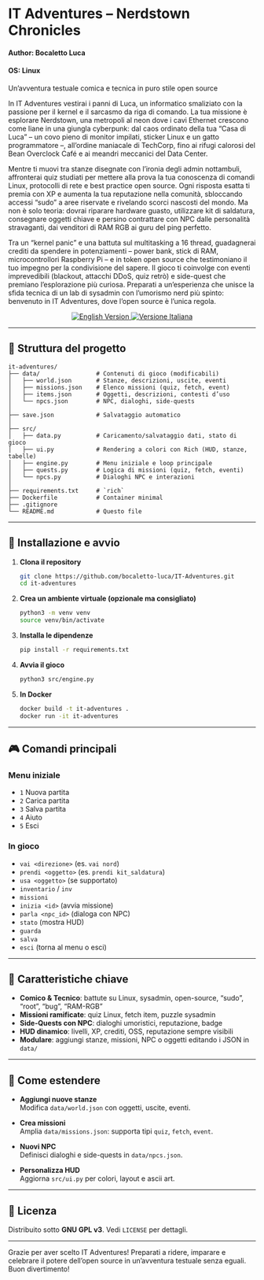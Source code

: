 # IT Adventures – Nerdstown Chronicles
#### Author: Bocaletto Luca
#### OS: Linux

Un’avventura testuale comica e tecnica in puro stile open source

In IT Adventures vestirai i panni di Luca, un informatico smaliziato con la passione per il kernel e il sarcasmo da riga di comando. La tua missione è esplorare Nerdstown, una metropoli al neon dove i cavi Ethernet crescono come liane in una giungla cyberpunk: dal caos ordinato della tua “Casa di Luca” – un covo pieno di monitor impilati, sticker Linux e un gatto programmatore –, all’ordine maniacale di TechCorp, fino ai rifugi calorosi del Bean Overclock Café e ai meandri meccanici del Data Center.

Mentre ti muovi tra stanze disegnate con l’ironia degli admin nottambuli, affronterai quiz studiati per mettere alla prova la tua conoscenza di comandi Linux, protocolli di rete e best practice open source. Ogni risposta esatta ti premia con XP e aumenta la tua reputazione nella comunità, sbloccando accessi “sudo” a aree riservate e rivelando scorci nascosti del mondo. Ma non è solo teoria: dovrai riparare hardware guasto, utilizzare kit di saldatura, consegnare oggetti chiave e persino contrattare con NPC dalle personalità stravaganti, dai venditori di RAM RGB ai guru del ping perfetto.

Tra un “kernel panic” e una battuta sul multitasking a 16 thread, guadagnerai crediti da spendere in potenziamenti – power bank, stick di RAM, microcontrollori Raspberry Pi – e in token open source che testimoniano il tuo impegno per la condivisione del sapere. Il gioco ti coinvolge con eventi imprevedibili (blackout, attacchi DDoS, quiz retrò) e side-quest che premiano l’esplorazione più curiosa. Preparati a un’esperienza che unisce la sfida tecnica di un lab di sysadmin con l’umorismo nerd più spinto: benvenuto in IT Adventures, dove l’open source è l’unica regola.

<p align="center">
  <a href="./index.html">
    <img src="https://img.shields.io/badge/View–English%20Site–index.html-blue?style=for-the-badge" alt="English Version" />
  </a>
  <a href="./index-ita.html">
    <img src="https://img.shields.io/badge/Visualizza–Versione%20Italiana–index-ita.html-blue?style=for-the-badge" alt="Versione Italiana" />
  </a>
</p>

---

## 📁 Struttura del progetto

```
it-adventures/
├── data/                # Contenuti di gioco (modificabili)
│   ├── world.json       # Stanze, descrizioni, uscite, eventi
│   ├── missions.json    # Elenco missioni (quiz, fetch, event)
│   ├── items.json       # Oggetti, descrizioni, contesti d’uso
│   └── npcs.json        # NPC, dialoghi, side-quests
│
├── save.json            # Salvataggio automatico
│
├── src/                 
│   ├── data.py          # Caricamento/salvataggio dati, stato di gioco
│   ├── ui.py            # Rendering a colori con Rich (HUD, stanze, tabelle)
│   ├── engine.py        # Menu iniziale e loop principale
│   ├── quests.py        # Logica di missioni (quiz, fetch, eventi)
│   └── npcs.py          # Dialoghi NPC e interazioni
│
├── requirements.txt     # `rich`  
├── Dockerfile           # Container minimal  
├── .gitignore           
└── README.md            # Questo file  
```

---

## 🚀 Installazione e avvio

1. **Clona il repository**  
   ```bash
   git clone https://github.com/bocaletto-luca/IT-Adventures.git
   cd it-adventures
   ```

2. **Crea un ambiente virtuale (opzionale ma consigliato)**  
   ```bash
   python3 -m venv venv
   source venv/bin/activate
   ```

3. **Installa le dipendenze**  
   ```bash
   pip install -r requirements.txt
   ```

4. **Avvia il gioco**  
   ```bash
   python3 src/engine.py
   ```

5. **In Docker**  
   ```bash
   docker build -t it-adventures .
   docker run -it it-adventures
   ```

---

## 🎮 Comandi principali

### Menu iniziale  
- `1` Nuova partita  
- `2` Carica partita  
- `3` Salva partita  
- `4` Aiuto  
- `5` Esci  

### In gioco  
- `vai <direzione>` (es. `vai nord`)  
- `prendi <oggetto>` (es. `prendi kit_saldatura`)  
- `usa <oggetto>` (se supportato)  
- `inventario` / `inv`  
- `missioni`  
- `inizia <id>` (avvia missione)  
- `parla <npc_id>` (dialoga con NPC)  
- `stato` (mostra HUD)  
- `guarda`  
- `salva`  
- `esci` (torna al menu o esci)

---

## 🌟 Caratteristiche chiave

- **Comico & Tecnico**: battute su Linux, sysadmin, open-source, “sudo”, “root”, “bug”, “RAM-RGB”  
- **Missioni ramificate**: quiz Linux, fetch item, puzzle sysadmin  
- **Side-Quests con NPC**: dialoghi umoristici, reputazione, badge  
- **HUD dinamico**: livelli, XP, crediti, OSS, reputazione sempre visibili  
- **Modulare**: aggiungi stanze, missioni, NPC o oggetti editando i JSON in `data/`  

---

## 🔧 Come estendere

- **Aggiungi nuove stanze**  
  Modifica `data/world.json` con oggetti, uscite, eventi.

- **Crea missioni**  
  Amplia `data/missions.json`: supporta tipi `quiz`, `fetch`, `event`.

- **Nuovi NPC**  
  Definisci dialoghi e side-quests in `data/npcs.json`.

- **Personalizza HUD**  
  Aggiorna `src/ui.py` per colori, layout e ascii art.

---

## 📜 Licenza

Distribuito sotto **GNU GPL v3**. Vedi `LICENSE` per dettagli.

---

Grazie per aver scelto IT Adventures! Preparati a ridere, imparare e celebrare il potere dell’open source in un’avventura testuale senza eguali. Buon divertimento!
